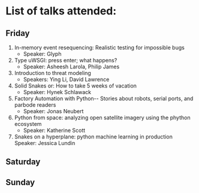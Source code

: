 # List of talks attended:

## Friday
1. In-memory event resequencing: Realistic testing for impossible bugs
	+ Speaker: Glyph
2. Type uWSGI: press enter; what happens?
	+ Speaker: Asheesh Larola, Philip James
3. Introduction to threat modeling
	+ Speakers: Ying Li, David Lawrence
4. Solid Snakes or: How to take 5 weeks of vacation
	+ Speaker: Hynek Schlawack
5. Factory Automation with Python-- Stories about  robots, serial ports, and parbode readers
   + Speaker: Jonas Neubert
6. Python from space: analyzing open satellite imagery using the phython ecosystem
	+ Speaker: Katherine Scott
7. Snakes on a hyperplane: python machine learning in production
	Speaker: Jessica Lundin

## Saturday

## Sunday